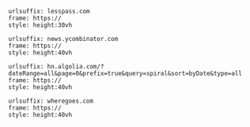 
```custom-frames
urlsuffix: lesspass.com
frame: https://
style: height:30vh
```

```custom-frames
urlsuffix: news.ycombinator.com
frame: https://
style: height:40vh
```

```custom-frames
urlsuffix: hn.algolia.com/?dateRange=all&page=0&prefix=true&query=spiral&sort=byDate&type=all
frame: https://
style: height:40vh
```

```custom-frames
urlsuffix: wheregoes.com
frame: https://
style: height:40vh
```
